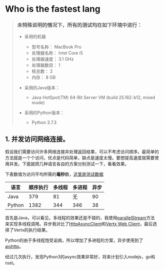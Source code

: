 # Who is the fastest lang
> ### 未特殊说明的情况下，所有的测试均在如下环境中进行：
> + 采用的机器
>   - 型号名称：	MacBook Pro
>   - 处理器名称：	Intel Core i5
>   - 处理器速度：	3.1 GHz
>   - 处理器数目：	1
>   - 核总数：	2
>   - 内存：	8 GB
>
> + 采用的Java版本：
>   - Java HotSpot(TM) 64-Bit Server VM (build 25.162-b12, mixed mode)
> + 采用的Python版本：
>   - Python 3.7.3


## 1. 并发访问网络连接。

假设我们需要访问许多网络连接并处理返回结果，可以不考虑访问顺序。最简单的方法就是一个个访问，优点是代码简单，缺点是速度太慢。要想提高速度就需要使用并发。下面就把几种语言各自的方案分别测试一下，看看效果。

下表数值为访问平均所需的**毫秒**数，[这里是测试数据](https://github.com/sillyemperor/whoisthefastestlang/blob/master/data/links.txt)

| 语言 | 顺序执行 | 多线程 | 多进程 | 异步 |
| --- | --- | --- | ---| --- |
| Java | 379 | 81 | 无 | 90 |
| Python | 1382 | 344 | 346 | 38 |

首先是Java，可以看见，多线程的效果还是不错的，我使用[parallelStream](https://docs.oracle.com/javase/8/docs/api/java/util/Collection.html#parallelStream--)方法来实现多线程调用。异步我对比了[HttpAsyncClient](https://hc.apache.org/httpcomponents-asyncclient-dev/index.html)和[Vertx Web Client](https://vertx.io/docs/vertx-web-client/java/)，最后选择了Vertx的执行结果。

Python的由于多线程饱受诟病，所以增加了多进程的方案，异步使用到了[aiohttp](https://github.com/aio-libs/aiohttp)。

经过几次执行，发现Python3的async效果非常好，将来计划引入nodejs，go和rust。